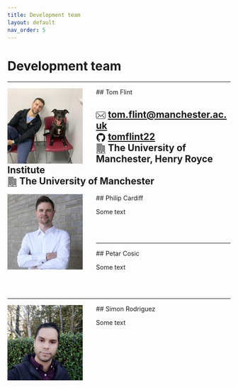 ```yaml
---
title: Development team
layout: default
nav_order: 5
---
```


# Development team

---
<img align="left" width="170" style="padding-right:30px" src="images/tom.jpeg"/>
## Tom Flint

<img align="left"  width="22" style="padding-right:5px;padding-top:3px" src="mail.svg"> tom.flint@manchester.ac.uk <br>
<img align="left"  width="22" style="padding-right:5px;padding-top:3px" src="github_svg.svg"> [tomflint22](https://github.com/tomflint22) <br> 
<img align="left"  width="22" style="padding-right:5px;padding-top:3px" src="building.svg"> The University of Manchester, Henry Royce Institute<br> 
<img align="left"  width="22" style="padding-right:5px;padding-top:3px" src="building.svg"> The University of Manchester <br> 
---
<img align="left" width="170" style="padding-right:30px" src="images/philip.jpeg"/>
## Philip Cardiff

Some text

<br>
<br>

---
<img align="left" width="170" style="padding-right:30px" src=""/>
## Petar Cosic

Some text

<br>
<br>


---
<img align="left" width="170" style="padding-right:30px" src="images/simon.jpeg"/>
## Simon Rodriguez

Some text

<br>
<br>